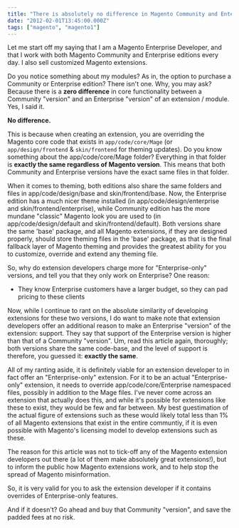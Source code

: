 ```yaml
---
title: "There is absolutely no difference in Magento Community and Enterprise extensions / modules"
date: "2012-02-01T13:45:00.000Z"
tags: ["magento", "magento1"]
---
```


Let me start off my saying that I am a Magento Enterprise Developer, and that I work with both Magento Community and Enterprise editions every day. I also sell customized Magento extensions.

Do you notice something about my modules? As in, the option to purchase a Community or Enterprise edition? There isn't one. Why, you may ask? Because there is a **zero difference** in core functionality between a Community "version" and an Enterprise "version" of an extension / module. Yes, I said it.

**No difference.**

This is because when creating an extension, you are overriding the Magento core code that exists in `app/code/core/Mage` (or `app/design/frontend` &amp; `skin/frontend` for theming updates). Do you know something about the app/code/core/Mage folder? Everything in that folder is **exactly the same regardless of Magento version**. This means that both Community and Enterprise versions have the exact same files in that folder.

When it comes to theming, both editions also share the same folders and files in app/code/design/base and skin/frontend/base. Now, the Enterprise edition has a much nicer theme installed (in app/code/design/enterprise and skin/frontend/enterprise), while Community edition has the more mundane "classic" Magento look you are used to (in app/code/design/default and skin/frontend/default). Both versions share the same 'base' package, and all Magento extensions, if they are designed properly, should store theming files in the 'base' package, as that is the final fallback layer of Magento theming and provides the greatest ability for you to customize, override and extend any theming file.

So, why do extension developers charge more for "Enterprise-only" versions, and tell you that they only work on Enterprise? One reason:

- They know Enterprise customers have a larger budget, so they can pad pricing to these clients

Now, while I continue to rant on the absolute similarity of developing extensions for these two versions, I do want to make note that extension developers offer an additional reason to make an Enterprise "version" of the extension: support. They say that support of the Enterprise version is higher than that of a Community "version". Um, read this article again, thoroughly; both versions share the same code-base, and the level of support is therefore, you guessed it: **exactly the same**.

All of my ranting aside, it is definitely viable for an extension developer to in fact offer an "Enterprise-only" extension. For it to be an actual "Enterprise-only" extension, it needs to override app/code/core/Enterprise namespaced files, possibly in addition to the Mage files. I've never come across an extension that actually does this, and while it's possible for extensions like these to exist, they would be few and far between. My best guestimation of the actual figure of extensions such as these would likely total less than 1% of all Magento extensions that exist in the entire communtiy, if it is even possible with Magento's licensing model to develop extensions such as these.

The reason for this article was not to tick-off any of the Magento extension developers out there (a lot of them make absolutely great extensions!), but to inform the public how Magento extensions work, and to help stop the spread of Magento misinformation.

So, it is very valid for you to ask the extension developer if it contains overrides of Enterprise-only features.

And if it doesn't? Go ahead and buy that Community "version", and save the padded fees at no risk.
